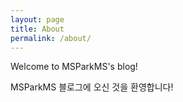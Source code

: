 ```yaml
---
layout: page
title: About
permalink: /about/
---
```


Welcome to MSParkMS's blog!

MSParkMS 블로그에 오신 것을 환영합니다!